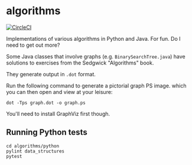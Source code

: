 # algorithms

[![CircleCI](https://circleci.com/gh/dawngerpony/algorithms.svg?style=svg&circle-token=384b8e06b55f3c3c8f6827af166ba0b4a910aeb8)](https://app.circleci.com/pipelines/github/dawngerpony/algorithms)


Implementations of various algorithms in Python and Java. For fun. Do I need to get out more?

Some Java classes that involve graphs (e.g. ```BinarySearchTree.java```) have solutions to exercises from the Sedgwick "Algorithms" book.

They generate output in ```.dot``` format.

Run the following command to generate a pictorial graph PS image. which you can then open and view at your leisure:

    dot -Tps graph.dot -o graph.ps
    
You'll need to install GraphViz first though.

## Running Python tests

    cd algorithms/python
    pylint data_structures
    pytest
